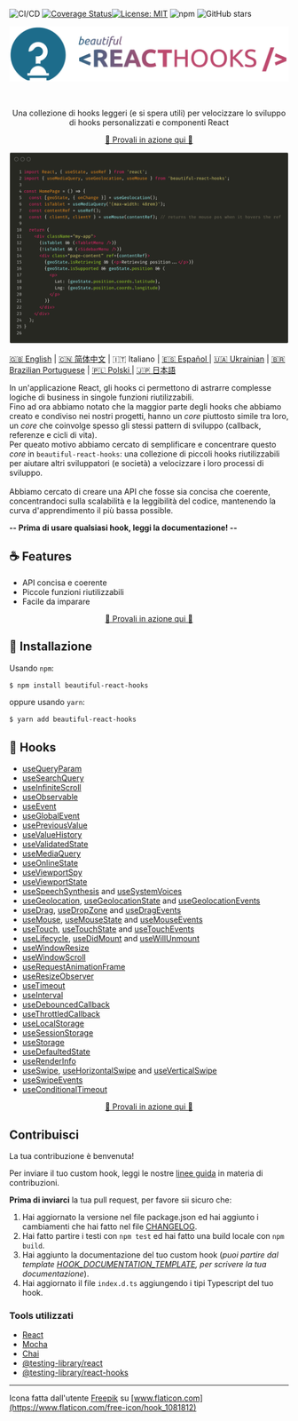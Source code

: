 ![CI/CD](https://github.com/beautifulinteractions/beautiful-react-hooks/workflows/CI/CD/badge.svg)
[![Coverage Status](https://coveralls.io/repos/github/beautifulinteractions/beautiful-react-hooks/badge.svg?branch=master)](https://coveralls.io/github/beautifulinteractions/beautiful-react-hooks?branch=master)[![License:
MIT](https://img.shields.io/badge/License-MIT-yellow.svg)](https://opensource.org/licenses/MIT)
![npm](https://img.shields.io/npm/v/beautiful-react-hooks)
![GitHub stars](https://img.shields.io/github/stars/beautifulinteractions/beautiful-react-hooks?style=social)

<div align="center">
  <p align="center">
    <img src="../logo.png" alt="Beautiful React Hooks" width="750px" />
  </p>
</div>
<br />
<div>
  <p align="center">
    Una collezione di hooks leggeri (e si spera utili) per velocizzare lo sviluppo di hooks personalizzati e
    componenti React
  </p>
</div>

<div>
  <p align="center">
    <a href="https://antonioru.github.io/beautiful-react-hooks/" target="_blank">
    🌟 Provali in azione qui 🌟
    </a>
  </p>
</div>

![Usage example](../usage_example.png)

<a href="https://github.com/beautifulinteractions/beautiful-react-hooks/">🇬🇧 English</a>
| <a href="https://github.com/beautifulinteractions/beautiful-react-hooks/blob/master/docs/README.zh-CN.md">🇨🇳 简体中文</a> | 🇮🇹 Italiano
| <a href="https://github.com/beautifulinteractions/beautiful-react-hooks/blob/master/docs/README.es-ES.md"> 🇪🇸 Español </a>
| <a href="https://github.com/beautifulinteractions/beautiful-react-hooks/blob/master/docs/README.uk-UA.md">🇺🇦 Ukrainian</a>
| <a href="https://github.com/beautifulinteractions/beautiful-react-hooks/blob/master/docs/README.pt-BR.md">🇧🇷 Brazilian Portuguese</a>
| <a href="https://github.com/beautifulinteractions/beautiful-react-hooks/blob/master/docs/README.pl-PL.md">🇵🇱 Polski </a>
| <a href="https://github.com/beautifulinteractions/beautiful-react-hooks/blob/master/docs/README.jp-JP.md">&#x1f1ef;&#x1f1f5; 日本語 </a>

In un'applicazione React, gli hooks ci permettono di astrarre complesse logiche di business in singole funzioni riutilizzabili.<br />
Fino ad ora abbiamo notato che la maggior parte degli hooks che abbiamo creato e condiviso nei nostri progetti, hanno un
_core_ piuttosto simile tra loro, un _core_ che coinvolge spesso gli stessi pattern di sviluppo (callback, referenze e cicli di vita).<br />
Per queato motivo abbiamo cercato di semplificare e concentrare questo _core_ in  `beautiful-react-hooks`: una collezione di piccoli hooks
riutilizzabili per aiutare altri sviluppatori (e società) a velocizzare i loro processi di sviluppo.<br /><br />
Abbiamo cercato di creare una API che fosse sia concisa che coerente, concentrandoci sulla scalabilità e la leggibilità del codice,
mantenendo la curva d'apprendimento il più bassa possible.

**-- Prima di usare qualsiasi hook, leggi la documentazione! --**

## ☕️ Features

* API concisa e coerente
* Piccole funzioni riutilizzabili
* Facile da imparare

<div>
  <p align="center">
    <a href="https://antonioru.github.io/beautiful-react-hooks/" target="_blank">
    🌟 Provali in azione qui 🌟
    </a>
  </p>
</div>

## 🕺 Installazione

Usando `npm`:

```bash
$ npm install beautiful-react-hooks
```

oppure usando `yarn`:

```bash
$ yarn add beautiful-react-hooks
```

## 🎨 Hooks

* [useQueryParam](useQueryParam.md)
* [useSearchQuery](useSearchQuery.md)
* [useInfiniteScroll](useInfiniteScroll.md)
* [useObservable](useObservable.md)
* [useEvent](useEvent.md)
* [useGlobalEvent](useGlobalEvent.md)
* [usePreviousValue](usePreviousValue.md)
* [useValueHistory](useValueHistory.md)
* [useValidatedState](useValidatedState.md)
* [useMediaQuery](useMediaQuery.md)
* [useOnlineState](useOnlineState.md)
* [useViewportSpy](useViewportSpy.md)
* [useViewportState](useViewportState.md)
* [useSpeechSynthesis](useSpeechSynthesis.md) and [useSystemVoices](useSystemVoices.md)
* [useGeolocation](useGeolocation.md), [useGeolocationState](useGeolocationState.md) and [useGeolocationEvents](useGeolocationEvents.md)
* [useDrag](useDrag.md), [useDropZone](useDropZone.md) and [useDragEvents](useDragEvents.md)
* [useMouse](useMouse.md), [useMouseState](useMouseState.md) and [useMouseEvents](useMouseEvents.md)
* [useTouch](useTouch.md), [useTouchState](useTouchState.md) and [useTouchEvents](useTouchEvents.md)
* [useLifecycle](useLifecycle.md), [useDidMount](useDidMount.md) and [useWillUnmount](useWillUnmount.md)
* [useWindowResize](useWindowResize.md)
* [useWindowScroll](useWindowScroll.md)
* [useRequestAnimationFrame](useRequestAnimationFrame.md)
* [useResizeObserver](useResizeObserver.md)
* [useTimeout](useTimeout.md)
* [useInterval](useInterval.md)
* [useDebouncedCallback](useDebouncedCallback.md)
* [useThrottledCallback](useThrottledCallback.md)
* [useLocalStorage](useLocalStorage.md)
* [useSessionStorage](useSessionStorage.md)
* [useStorage](useStorage.md)
* [useDefaultedState](useDefaultedState.md)
* [useRenderInfo](useRenderInfo.md)
* [useSwipe](useSwipe.md), [useHorizontalSwipe](useHorizontalSwipe.md) and [useVerticalSwipe](useVerticalSwipe.md)
* [useSwipeEvents](useSwipeEvents.md)
* [useConditionalTimeout](useConditionalTimeout.md)

<div>
  <p align="center">
    <a href="https://antonioru.github.io/beautiful-react-hooks/" target="_blank">
    🌟 Provali in azione qui 🌟
    </a>
  </p>
</div>

## Contribuisci

La tua contribuzione è benvenuta!

Per inviare il tuo custom hook, leggi le nostre [linee guida](../CONTRIBUTING.md) in materia di contribuzioni.

**Prima di inviarci** la tua pull request, per favore sii sicuro che:

1. Hai aggiornato la versione nel file package.json ed hai aggiunto i cambiamenti che hai fatto nel file [CHANGELOG](../CHANGELOG.md).
2. Hai fatto partire i testi con `npm test` ed hai fatto una build locale con `npm build`.
3. Hai aggiunto la documentazione del tuo custom hook (*puoi partire dal
   template [HOOK_DOCUMENTATION_TEMPLATE](../HOOK_DOCUMENTATION_TEMPLATE.md), per scrivere la tua documentazione*).
4. Hai aggiornato il file `index.d.ts` aggiungendo i tipi Typescript del tuo hook.

### Tools utilizzati

* [React](https://reactjs.org/)
* [Mocha](https://mochajs.org/)
* [Chai](https://www.chaijs.com/)
* [@testing-library/react](https://testing-library.com/docs/react-testing-library/intro)
* [@testing-library/react-hooks](https://react-hooks-testing-library.com/)

---

Icona fatta dall'utente [Freepik](https://www.flaticon.com/authors/freepik)
su [www.flaticon.com](https://www.flaticon.com/free-icon/hook_1081812)
